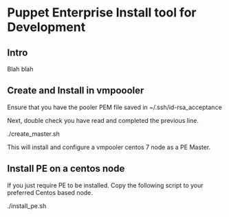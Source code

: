 # Puppet Enterprise Install tool for Development

## Intro

Blah blah

## Create and Install in vmpoooler

Ensure that you have the pooler PEM file saved in ~/.ssh/id-rsa_acceptance

Next, double check you have read and completed the previous line.

./create_master.sh

This will install and configure a vmpooler centos 7 node as a PE Master.

## Install PE on a centos node

If you just require PE to be installed. Copy the following script to your
preferred Centos based node.

./install_pe.sh


